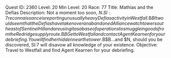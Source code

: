Quest ID: 2360
Level: 20
Min Level: 20
Race: 77
Title: Mathias and the Defias
Description: Not a moment too soon, $N. SI:7 reconnaissance is reporting unusually heavy Defias activity in Westfall.$B$BIt would seem that the Defias have taken over an abandoned Alliance watch tower southeast of Sentinel Hill and are using it as a base of operations to smuggle in goods from the Redridge supply route.$B$BGet to Westfall and contact Agent Kearnen for your debriefing. You will find her hidden near the tower.$B$B...and $N, should you be discovered, SI:7 will disavow all knowledge of your existence. 
Objective: Travel to Westfall and find Agent Kearnen for your debriefing.

